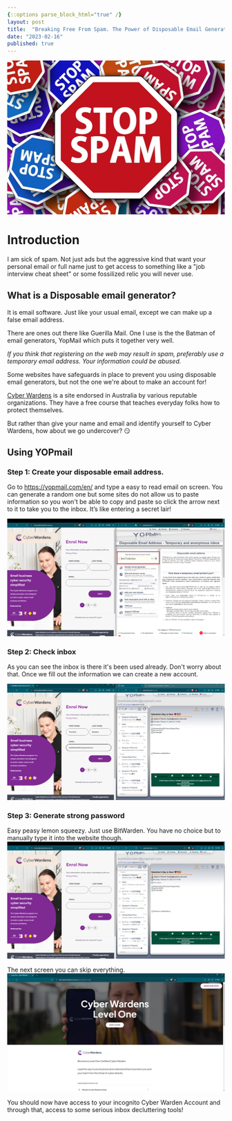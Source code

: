 ```yaml
---
{::options parse_block_html="true" /}
layout: post
title:  "Breaking Free From Spam. The Power of Disposable Email Generators"
date: "2023-02-16"
published: true
---
```


![Alt text](../images/0001-01-26/traffic-signs-464655_1280.jpg)

# Introduction

I am sick of spam. Not just ads but the aggressive kind that want your personal email or full name just to get access to something like a "job interview cheat sheet" or some fossilized relic you will never use. 

## What is a Disposable email generator?

It is email software. Just like your usual email, except we can make up a false email address.

There are ones out there like Guerilla Mail. One I use is the the Batman of email generators, YopMail which puts it together very well.

_If you think that registering on the web may result in spam, preferably use a temporary email address. Your information could be abused._

Some websites have safeguards in place to prevent you using disposable email generators, but not the one we're about to make an account for! 

[Cyber Wardens](https://train.cyberwardens.com.au/) is a site endorsed in Australia by various reputable organizations. They have a free course that teaches everyday folks how to protect themselves. 

But rather than give your name and email and identify yourself to Cyber Wardens, how about we go undercover? 😏

## Using YOPmail

### Step 1: Create your disposable email address.

Go to https://yopmail.com/en/ and type a easy to read email on screen. You can generate a random one but some sites do not allow us to paste information so you won't be able to copy and paste so click the arrow next to it to take you to the inbox. It’s like entering a secret lair!

<img src="../images/0001-01-26/CreateDisposableEmail.png" class="image fit" alt="Title image"/>

### Step 2: Check inbox


As you can see the inbox is there it's been used already. Don't worry about that. Once we fill out the information we can create a new account. 

<img src="../images/0001-01-26/FakeYourIdentity.png" class="image fit" alt="Title image"/>

### Step 3: Generate strong password

Easy peasy lemon squeezy. Just use BitWarden. You have no choice but to manually type it into the website though. 
<img src="../images/0001-01-26/GoToInbox.png" class="image fit" alt="Title image"/>


The next screen you can skip everything. 
<img src="../images/0001-01-26/AccountGenerated.png" class="image fit" alt="Title image"/>

You should now have access to your incognito Cyber Warden Account and through that, access to some serious inbox decluttering tools!